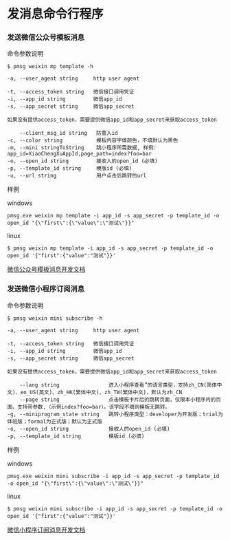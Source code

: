 # 发消息命令行程序

### 发送微信公众号模板消息

命令参数说明

```text
$ pmsg weixin mp template -h

-a, --user_agent string     http user agent

-t, --access_token string   微信接口调用凭证
-i, --app_id string         微信app_id
-s, --app_secret string     微信app_secret

如果没有提供access_token，需要提供微信app_id和app_secret来获取access_token

    --client_msg_id string   防重入id
-c, --color string           模板内容字体颜色，不填默认为黑色
-m, --mini stringToString    跳小程序所需数据, 样例: app_id=XiaoChengXuAppId,page_path=index?foo=bar
-o, --open_id string         接收人的open_id (必填)
-p, --template_id string     模版id (必填)
-u, --url string             用户点击后跳转的url
```

样例

windows

```shell
pmsg.exe weixin mp template -i app_id -s app_secret -p template_id -o open_id "{\"first\":{\"value\":\"测试\"}}"
```

linux

```shell
$ pmsg weixin mp template -i app_id -s app_secret -p template_id -o open_id '{"first":{"value":"测试"}}'
```

[微信公众号模板消息开发文档](https://developers.weixin.qq.com/doc/offiaccount/Message_Management/Template_Message_Interface.html#%E5%8F%91%E9%80%81%E6%A8%A1%E6%9D%BF%E6%B6%88%E6%81%AF)

### 发送微信小程序订阅消息

命令参数说明

```text
$ pmsg weixin mini subscribe -h

-a, --user_agent string     http user agent

-t, --access_token string   微信接口调用凭证
-i, --app_id string         微信app_id
-s, --app_secret string     微信app_secret

如果没有提供access_token，需要提供微信app_id和app_secret来获取access_token

    --lang string                进入小程序查看”的语言类型，支持zh_CN(简体中文)、en_US(英文)、zh_HK(繁体中文)、zh_TW(繁体中文)，默认为zh_CN
    --page string                点击模板卡片后的跳转页面，仅限本小程序内的页面。支持带参数,（示例index?foo=bar）。该字段不填则模板无跳转。    
-g, --miniprogram_state string   跳转小程序类型：developer为开发版；trial为体验版；formal为正式版；默认为正式版
-o, --open_id string             接收人的open_id (必填)
-p, --template_id string         模版id (必填)
```

样例

windows

```shell
pmsg.exe weixin mini subscribe -i app_id -s app_secret -p template_id -o open_id "{\"first\":{\"value\":\"测试\"}}"
```

linux

```shell
$ pmsg weixin mini subscribe -i app_id -s app_secret -p template_id -o open_id '{"first":{"value":"测试"}}'
```

[微信小程序订阅消息开发文档](https://developers.weixin.qq.com/miniprogram/dev/api-backend/open-api/subscribe-message/subscribeMessage.send.html)